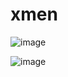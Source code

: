 # xmen

![image](https://github.com/lucasmechinha123/xmen/assets/51293630/866baf1f-b4e5-4389-98e4-3c15658d8717)


![image](https://github.com/lucasmechinha123/xmen/assets/51293630/aa552063-ba4d-4fc2-89af-3a15907dba0a)
